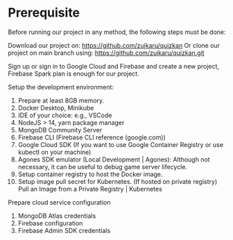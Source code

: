 # Prerequisite 
Before running our project in any method, the following steps must be done:

Download our project on: https://github.com/zuikaru/quizkan
Or clone our project on main branch using: https://github.com/zuikaru/quizkan.git

Sign up or sign in to Google Cloud and Firebase and create a new project, Firebase Spark plan is enough for our project.

<p>Setup the development environment:</p>
<ol>
<li>Prepare at least 8GB memory.</li>
<li>Docker Desktop, Minikube</li>
<li>IDE of your choice: e.g., VSCode</li>
<li>NodeJS > 14, yarn package manager</li>
<li>MongoDB Community Server</li>
<li>Firebase CLI (Firebase CLI reference (google.com))</li>
<li>Google Cloud SDK (If you want to use Google Container Registry or use kubectl on your machine)</li>
<li>Agones SDK emulator (Local Development | Agones): Although not necessary, it can be useful to debug game server lifecycle.</li>
<li>Setup container registry to host the Docker image.</li>
<li>Setup image pull secret for Kubernetes. (If hosted on private registry) Pull an Image from a Private Registry | Kubernetes</li>
</ol>

<p>Prepare cloud service configuration</p>
<ol>
<li>MongoDB Atlas credentials</li>
<li>Firebase configuration</li>
<li>Firebase Admin SDK credentials</li>
</ol>
